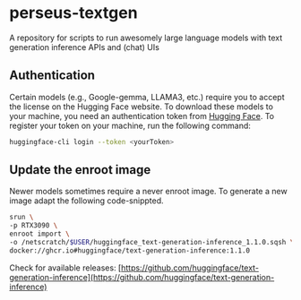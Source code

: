 # perseus-textgen
A repository for scripts to run awesomely large language models with text generation inference APIs and (chat) UIs


## Authentication
Certain models (e.g., Google-gemma, LLAMA3, etc.) require you to accept the license on the Hugging Face website. To download these models to your machine, you need an authentication token from [Hugging Face](https://huggingface.co/settings/tokens). To register your token on your machine, run the following command:

```sh
huggingface-cli login --token <yourToken>
```
## Update the enroot image
Newer models sometimes require a never enroot image. To generate a new image adapt the following code-snippted. 

```sh
srun \
-p RTX3090 \
enroot import \
-o /netscratch/$USER/huggingface_text-generation-inference_1.1.0.sqsh \
docker://ghcr.io#huggingface/text-generation-inference:1.1.0
```

Check for available releases: [https://github.com/huggingface/text-generation-inference](https://github.com/huggingface/text-generation-inference)
